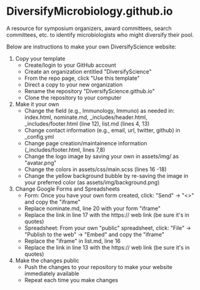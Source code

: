 # DiversifyMicrobiology.github.io
A resource for symposium organizers, award committees, search committees, etc. to identify microbiologists who might diversify their pool.


Below are instructions to make your own DiversifyScience website:

1. Copy your template
    + Create/login to your GitHub account
    + Create an organization entitled "DiversifyScience"
    + From the repo page, click "Use this template"
    + Direct a copy to your new organization
    + Rename the repository "DiversifyScience.github.io"
    + Clone the repository to your computer
2. Make it your own
    + Change the field (e.g., Immunology, Immuno) as needed in: index.html, nominate.md, _includes/header.html, _includes/footer.html (line 12), list.md (lines 4, 13)
    + Change contact information (e.g., email, url, twitter, github) in _config.yml
    + Change page creation/maintainence information (_includes/footer.html, lines 7,8)
    + Change the logo image by saving your own in assets/img/ as "avatar.png"
    + Change the colors in assets/css/main.scss (lines 16 -18)
    + Change the yellow background bubble by re-saving the image in your preferred color (as assets/img/background.png)
3. Change Google Forms and Spreadsheets
    + Form: Once you have your own form created, click: "Send" -> "<>" and copy the "iframe"
    + Replace nominate.md, line 20 with your form "iframe"
    + Replace the link in line 17 with the https:// web link (be sure it's in quotes)
    + Spreadsheet: From your own "public" spreadsheet, click: "File" -> "Publish to the web" -> "Embed" and copy the "iframe"
    + Replace the "iframe" in list.md, line 16
    + Replace the link in line 13 with the https:// web link (be sure it's in quotes)
4. Make the changes public
    + Push the changes to your repository to make your website immediately available
    + Repeat each time you make changes